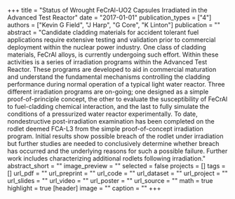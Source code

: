 +++
title = "Status of Wrought FeCrAl-UO2 Capsules Irradiated in the Advanced Test Reactor"
date = "2017-01-01"
publication_types = ["4"]
authors = ["Kevin G Field", "J Harp", "G Core", "K Linton"]
publication = ""
abstract = "Candidate cladding materials for accident tolerant fuel applications require extensive testing and validation prior to commercial deployment within the nuclear power industry. One class of cladding materials, FeCrAl alloys, is currently undergoing such effort. Within these activities is a series of irradiation programs within the Advanced Test Reactor. These programs are developed to aid in commercial maturation and understand the fundamental mechanisms controlling the cladding performance during normal operation of a typical light water reactor. Three different irradiation programs are on-going; one designed as a simple proof-of-principle concept, the other to evaluate the susceptibility of FeCrAl to fuel-cladding chemical interaction, and the last to fully simulate the conditions of a pressurized water reactor experimentally. To date, nondestructive post-irradiation examination has been completed on the rodlet deemed FCA-L3 from the simple proof-of-concept irradiation program. Initial results show possible breach of the rodlet under irradiation but further studies are needed to conclusively determine whether breach has occurred and the underlying reasons for such a possible failure. Further work includes characterizing additional rodlets following irradiation."
abstract_short = ""
image_preview = ""
selected = false
projects = []
tags = []
url_pdf = ""
url_preprint = ""
url_code = ""
url_dataset = ""
url_project = ""
url_slides = ""
url_video = ""
url_poster = ""
url_source = ""
math = true
highlight = true
[header]
image = ""
caption = ""
+++
